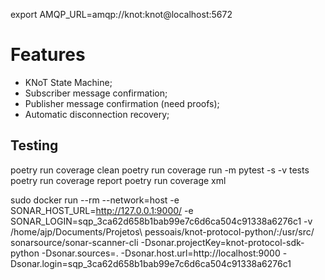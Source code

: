 export AMQP_URL=amqp://knot:knot@localhost:5672


# Features
- KNoT State Machine;
- Subscriber message confirmation;
- Publisher message confirmation (need proofs);
- Automatic disconnection recovery;


## Testing
poetry run coverage clean
poetry run coverage run -m pytest -s -v tests
poetry run coverage report
poetry run coverage xml


sudo docker run --rm --network=host -e SONAR_HOST_URL=http://127.0.0.1:9000/ -e SONAR_LOGIN=sqp_3ca62d658b1bab99e7c6d6ca504c91338a6276c1 -v /home/ajp/Documents/Projetos\ pessoais/knot-protocol-python/:/usr/src/ sonarsource/sonar-scanner-cli -Dsonar.projectKey=knot-protocol-sdk-python -Dsonar.sources=. -Dsonar.host.url=http://localhost:9000 -Dsonar.login=sqp_3ca62d658b1bab99e7c6d6ca504c91338a6276c1

